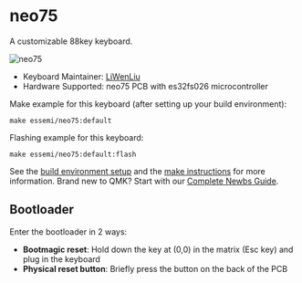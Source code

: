 # neo75

A customizable 88key keyboard.

![neo75](https://raw.githubusercontent.com/Linyer-qwq/image/main/neo75.jpg)

* Keyboard Maintainer: [LiWenLiu](https://github.com/LiuLiuQMK)
* Hardware Supported: neo75 PCB with es32fs026 microcontroller

Make example for this keyboard (after setting up your build environment):

    make essemi/neo75:default

Flashing example for this keyboard:

    make essemi/neo75:default:flash

See the [build environment setup](https://docs.qmk.fm/#/getting_started_build_tools) and the [make instructions](https://docs.qmk.fm/#/getting_started_make_guide) for more information. Brand new to QMK? Start with our [Complete Newbs Guide](https://docs.qmk.fm/#/newbs).

## Bootloader

Enter the bootloader in 2 ways:

* **Bootmagic reset**: Hold down the key at (0,0) in the matrix (Esc key) and plug in the keyboard
* **Physical reset button**: Briefly press the button on the back of the PCB
